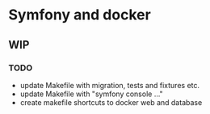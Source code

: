 # Symfony and docker

## WIP

### TODO

-   update Makefile with migration, tests and fixtures etc.
-   update Makefile with "symfony console ..."
-   create makefile shortcuts to docker web and database
